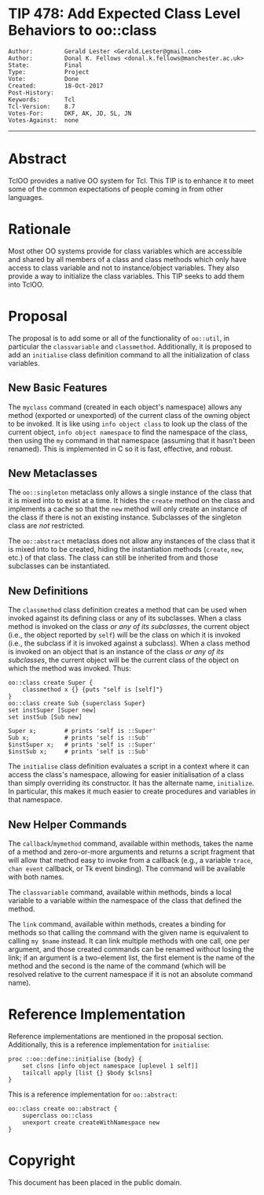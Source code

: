 # TIP 478: Add Expected Class Level Behaviors to oo::class
	Author:         Gerald Lester <Gerald.Lester@gmail.com>
	Author:         Donal K. Fellows <donal.k.fellows@manchester.ac.uk>
	State:          Final
	Type:           Project
	Vote:           Done
	Created:        18-Oct-2017
	Post-History:   
	Keywords:       Tcl
	Tcl-Version:    8.7
	Votes-For:      DKF, AK, JD, SL, JN
	Votes-Against:  none
-----
# Abstract

TclOO provides a native OO system for Tcl.  This TIP is to enhance it to meet some of the common expectations of people coming in from other languages.

# Rationale

Most other OO systems provide for class variables which are accessible and shared by all members of a class and class methods which only have access to
class variable and not to instance/object variables.  They also provide a way to initialize the class variables.  This TIP seeks to add them into TclOO.

# Proposal

The proposal is to add some or all of the functionality of `oo::util`, in particular the `classvariable` and `classmethod`.
Additionally, it is proposed to add an `initialise` class definition command to all the initialization of class variables.

## New Basic Features

The `myclass` command (created in each object's namespace) allows any method
(exported or unexported) of the current class of the owning object to be
invoked. It is like using `info object class` to look up the class of the
current object, `info object namespace` to find the namespace of the class,
then using the `my` command in that namespace (assuming that it hasn't been
renamed). This is implemented in C so it is fast, effective, and robust.

## New Metaclasses

The `oo::singleton` metaclass only allows a single instance of the class that
it is mixed into to exist at a time. It hides the `create` method on the class and
implements a cache so that the `new` method will only create an instance of
the class if there is not an existing instance. Subclasses of the singleton
class are _not_ restricted.

The `oo::abstract` metaclass does not allow any instances of the class that it
is mixed into to be created, hiding the instantiation methods (`create`,
`new`, etc.) of that class. The class can still be inherited from and those
subclasses can be instantiated.

## New Definitions

The `classmethod` class definition creates a method that can be used when
invoked against its defining class or any of its subclasses. When a class
method is invoked on the class _or any of its subclasses_, the current object
(i.e., the object reported by `self`) will be the class on which it is invoked
(i.e., the subclass if it is invoked against a subclass). When a class method
is invoked on an object that is an instance of the class _or any of its
subclasses_, the current object will be the current class of the object on
which the method was invoked. Thus:

    oo::class create Super {
        classmethod x {} {puts "self is [self]"}
    }
    oo::class create Sub {superclass Super}
    set instSuper [Super new]
    set instSub [Sub new]

    Super x;        # prints 'self is ::Super'
    Sub x;          # prints 'self is ::Sub'
    $instSuper x;   # prints 'self is ::Super'
    $instSub x;     # prints 'self is ::Sub'

The `initialise` class definition evaluates a script in a context where it can
access the class's namespace, allowing for easier initialisation of a class
than simply overriding its constructor. It has the alternate name,
`initialize`. In particular, this makes it much easier to create procedures
and variables in that namespace.

## New Helper Commands

The `callback`/`mymethod` command, available within methods, takes the name of
a method and zero-or-more arguments and returns a script fragment that will
allow that method easy to invoke from a callback (e.g., a variable `trace`,
`chan event` callback, or Tk event binding). The command will be available
with both names.

The `classvariable` command, available within methods, binds a local variable
to a variable within the namespace of the class that defined the method.

The `link` command, available within methods, creates a binding for methods
so that calling the command with the given name is equivalent to calling
`my $name` instead. It can link multiple methods with one call, one per
argument, and those created commands can be renamed without losing the link;
if an argument is a two-element list, the first element is the name of the
method and the second is the name of the command (which will be resolved
relative to the current namespace if it is not an absolute command name).

# Reference Implementation

Reference implementations are mentioned in the proposal section. Additionally, this is a reference implementation for `initialise`:

    proc ::oo::define::initialise {body} {
        set clsns [info object namespace [uplevel 1 self]]
        tailcall apply [list {} $body $clsns]
    }

This is a reference implementation for `oo::abstract`:

    oo::class create oo::abstract {
        superclass oo::class
        unexport create createWithNamespace new
    }

# Copyright

This document has been placed in the public domain.
